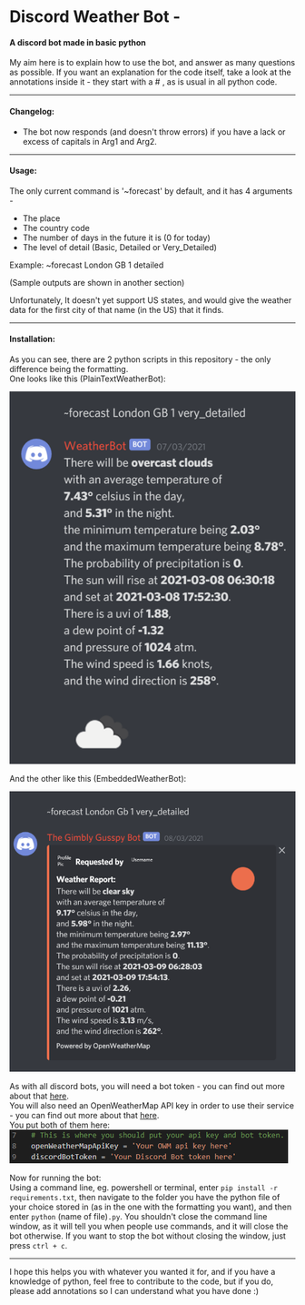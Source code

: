 # Discord Weather Bot -
#### A discord bot made in basic python
My aim here is to explain how to use the bot, and answer as many questions as possible.
If you want an explanation for the code itself, take a look at the annotations inside it - they start with a # , as is usual in all python code.

----

#### Changelog:
* The bot now responds (and doesn't throw errors) if you have a lack or excess of capitals in Arg1 and Arg2. 

---
 
#### Usage:
The only current command is '~forecast' by default, and it has 4 arguments - 
* The place 
* The country code
* The number of days in the future it is (0 for today)
* The level of detail (Basic, Detailed or Very_Detailed)

Example:  ~forecast London GB 1 detailed 

(Sample outputs are shown in another section)

Unfortunately, It doesn't yet support US states, and would give the weather data for the first city of that name (in the US) that it finds.

---
#### Installation:
As you can see, there are 2 python scripts in this repository - the only difference being the formatting.                                       
One looks like this (PlainTextWeatherBot):  

![alt text](/ExampleOutputs/PlainText.png "I agree")

And  the other like this (EmbeddedWeatherBot):   

![alt text](/ExampleOutputs/Embedded.png "Very yes")

As with all discord bots, you will need a bot token - you can find out more about that [here](https://github.com/reactiflux/discord-irc/wiki/Creating-a-discord-bot-&-getting-a-token).        
You will also need an OpenWeatherMap API key in order to use their service - you can find out more about that [here](https://openweathermap.org/price).     
You put both of them here:      
![alt text](/ExampleOutputs/Installation.png "I agree")

Now for running the bot:        
Using a command line, eg. powershell or terminal, enter `pip install -r requirements.txt`, then navigate to the folder you have the python file of your choice stored in (as in the one with the formatting you want), and then enter `python` (name of file)`.py`. You shouldn't close the command line window, as it will tell you when people use commands, and it will close the bot otherwise. If you want to stop the bot without closing the window, just press `ctrl + c`. 

---

I hope this helps you with whatever you wanted it for, and if you have a knowledge of python, feel free to contribute to the code, but if you do, please add annotations so I can understand what you have done :) 

